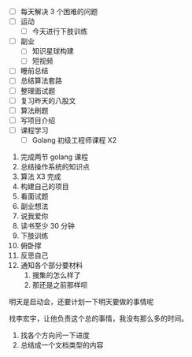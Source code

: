 - [ ] 每天解决 3 个困难的问题
- [ ] 运动
	- [ ] 今天进行下肢训练
- [ ] 副业
	- [ ] 知识星球构建
	- [ ] 短视频
- [ ] 睡前总结
- [ ] 总结算法套路
- [ ] 整理面试题
- [ ] 复习昨天的八股文
- [ ] 算法刷题
- [ ] 写项目介绍
- [ ] 课程学习
	- [ ] Golang 初级工程师课程 X2

1. 完成两节 golang 课程
2. 总结操作系统的知识点
3. 算法 X3 完成
4. 构建自己的项目
5. 看面试题
6. 副业想法
7. 说我爱你
8. 读书至少 30 分钟
9. 下肢训练
10. 俯卧撑
11. 反思自己
12. 通知各个部分要材料
	1. 搜集的怎么样了
	2. 那还是之前那样呗  

明天是启动会，还要计划一下明天要做的事情呢

找李宏宇，让他负责这个总的事情，我没有那么多的时间。

1. 找各个方向问一下进度
2. 总结成一个文档类型的内容
